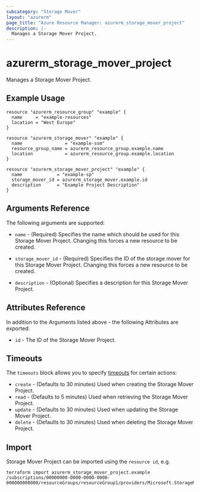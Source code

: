 ```yaml
---
subcategory: "Storage Mover"
layout: "azurerm"
page_title: "Azure Resource Manager: azurerm_storage_mover_project"
description: |-
  Manages a Storage Mover Project.
---
```


# azurerm_storage_mover_project

Manages a Storage Mover Project.

## Example Usage

```hcl
resource "azurerm_resource_group" "example" {
  name     = "example-resources"
  location = "West Europe"
}

resource "azurerm_storage_mover" "example" {
  name                = "example-ssm"
  resource_group_name = azurerm_resource_group.example.name
  location            = azurerm_resource_group.example.location
}

resource "azurerm_storage_mover_project" "example" {
  name             = "example-sp"
  storage_mover_id = azurerm_storage_mover.example.id
  description      = "Example Project Description"
}
```

## Arguments Reference

The following arguments are supported:

* `name` - (Required) Specifies the name which should be used for this Storage Mover Project. Changing this forces a new resource to be created.

* `storage_mover_id` - (Required) Specifies the ID of the storage mover for this Storage Mover Project. Changing this forces a new resource to be created.

* `description` - (Optional) Specifies a description for this Storage Mover Project.

## Attributes Reference

In addition to the Arguments listed above - the following Attributes are exported:

* `id` - The ID of the Storage Mover Project.

## Timeouts

The `timeouts` block allows you to specify [timeouts](https://www.terraform.io/docs/configuration/resources.html#timeouts) for certain actions:

* `create` - (Defaults to 30 minutes) Used when creating the Storage Mover Project.
* `read` - (Defaults to 5 minutes) Used when retrieving the Storage Mover Project.
* `update` - (Defaults to 30 minutes) Used when updating the Storage Mover Project.
* `delete` - (Defaults to 30 minutes) Used when deleting the Storage Mover Project.

## Import

Storage Mover Project can be imported using the `resource id`, e.g.

```shell
terraform import azurerm_storage_mover_project.example /subscriptions/00000000-0000-0000-0000-000000000000/resourceGroups/resourceGroup1/providers/Microsoft.StorageMover/storageMovers/storageMover1/projects/project1
```
